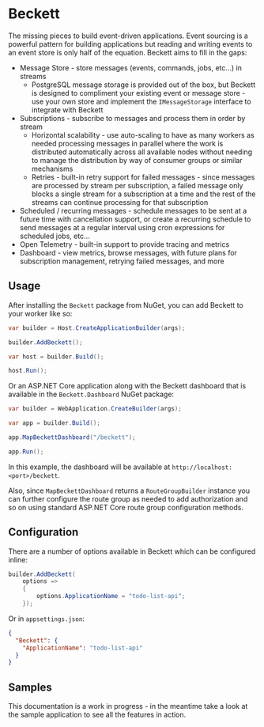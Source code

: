 # Beckett

The missing pieces to build event-driven applications. Event sourcing is a powerful pattern for building applications
but reading and writing events to an event store is only half of the equation. Beckett aims to fill in the gaps:

- Message Store - store messages (events, commands, jobs, etc...) in streams
  - PostgreSQL message storage is provided out of the box, but Beckett is designed to compliment your existing
    event or message store - use your own store and implement the `IMessageStorage` interface to integrate with Beckett
- Subscriptions - subscribe to messages and process them in order by stream
  - Horizontal scalability - use auto-scaling to have as many workers as needed processing messages in parallel where
    the work is distributed automatically across all available nodes without needing to manage the distribution by way
    of consumer groups or similar mechanisms
  - Retries - built-in retry support for failed messages - since messages are processed by stream per subscription,
    a failed message only blocks a single stream for a subscription at a time and the rest of the streams can continue
    processing for that subscription
- Scheduled / recurring messages - schedule messages to be sent at a future time with cancellation support, or create a
  recurring schedule to send messages at a regular interval using cron expressions for scheduled jobs, etc...
- Open Telemetry - built-in support to provide tracing and metrics
- Dashboard - view metrics, browse messages, with future plans for subscription management, retrying failed messages,
  and more

## Usage
After installing the `Beckett` package from NuGet, you can add Beckett to your worker like so:
```csharp
var builder = Host.CreateApplicationBuilder(args);

builder.AddBeckett();

var host = builder.Build();

host.Run();
```
Or an ASP.NET Core application along with the Beckett dashboard that is available in the `Beckett.Dashboard` NuGet package:
```csharp
var builder = WebApplication.CreateBuilder(args);

var app = builder.Build();

app.MapBeckettDashboard("/beckett");

app.Run();
```
In this example, the dashboard will be available at `http://localhost:<port>/beckett`.

Also, since `MapBeckettDashboard` returns a `RouteGroupBuilder` instance you can further configure the route group as
needed to add authorization and so on using standard ASP.NET Core route group configuration methods.

## Configuration
There are a number of options available in Beckett which can be configured inline:
```csharp
builder.AddBeckett(
    options =>
    {
        options.ApplicationName = "todo-list-api";
    });
```
Or in `appsettings.json`:
```json
{
  "Beckett": {
    "ApplicationName": "todo-list-api"
  }
}
```

## Samples
This documentation is a work in progress - in the meantime take a look at the sample application to see all the features in action.

